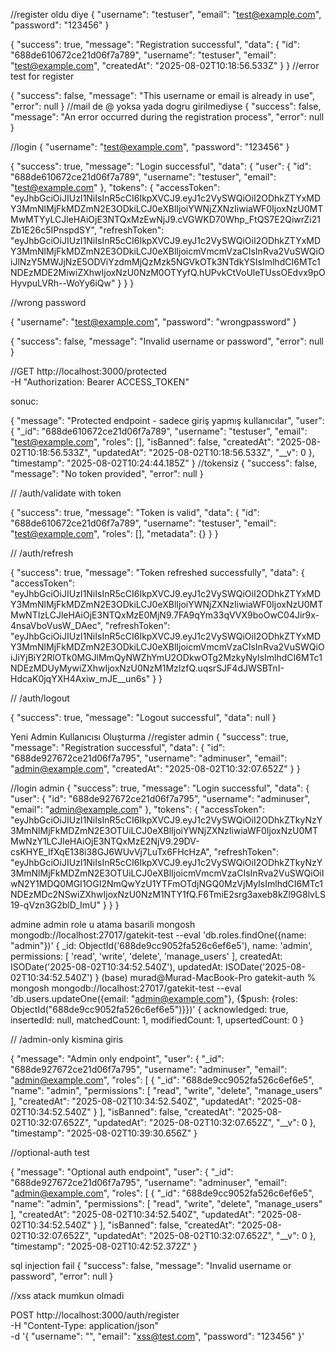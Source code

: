 //register oldu diye 
{
    "username": "testuser",
    "email": "test@example.com",
    "password": "123456"
}

{
  "success": true,
  "message": "Registration successful",
  "data": {
    "id": "688de610672ce21d06f7a789",
    "username": "testuser",
    "email": "test@example.com",
    "createdAt": "2025-08-02T10:18:56.533Z"
  }
}
//error test for register 

{
  "success": false,
  "message": "This username or email is already in use",
  "error": null
}
//mail de  @ yoksa yada dogru girilmediyse 
{
  "success": false,
  "message": "An error occurred during the registration process",
  "error": null
}


//login 
{
    "username": "test@example.com",
    "password": "123456"
  }

{
  "success": true,
  "message": "Login successful",
  "data": {
    "user": {
      "id": "688de610672ce21d06f7a789",
      "username": "testuser",
      "email": "test@example.com"
    },
    "tokens": {
      "accessToken": "eyJhbGciOiJIUzI1NiIsInR5cCI6IkpXVCJ9.eyJ1c2VySWQiOiI2ODhkZTYxMDY3MmNlMjFkMDZmN2E3ODkiLCJ0eXBlIjoiYWNjZXNzIiwiaWF0IjoxNzU0MTMwMTYyLCJleHAiOjE3NTQxMzEwNjJ9.cVGWKD70Whp_FtQS7E2QiwrZi21Zb1E26c5IPnspdSY",
      "refreshToken": "eyJhbGciOiJIUzI1NiIsInR5cCI6IkpXVCJ9.eyJ1c2VySWQiOiI2ODhkZTYxMDY3MmNlMjFkMDZmN2E3ODkiLCJ0eXBlIjoicmVmcmVzaCIsInRva2VuSWQiOiJlNzY5MWJjNzE5ODViYzdmMjQzMzk5NGVkOTk3NTdkYSIsImlhdCI6MTc1NDEzMDE2MiwiZXhwIjoxNzU0NzM0OTYyfQ.hUPvkCtVoUleTUssOEdvx9pOHyvpuLVRh--WoYy6iQw"
    }
  }
}

//wrong password

{
    "username": "test@example.com",
    "password": "wrongpassword"
  }

  {
  "success": false,
  "message": "Invalid username or password",
  "error": null
}


//GET http://localhost:3000/protected \
  -H "Authorization: Bearer ACCESS_TOKEN"

  sonuc:

{
  "message": "Protected endpoint - sadece giriş yapmış kullanıcılar",
  "user": {
    "_id": "688de610672ce21d06f7a789",
    "username": "testuser",
    "email": "test@example.com",
    "roles": [],
    "isBanned": false,
    "createdAt": "2025-08-02T10:18:56.533Z",
    "updatedAt": "2025-08-02T10:18:56.533Z",
    "__v": 0
  },
  "timestamp": "2025-08-02T10:24:44.185Z"
}
//tokensiz 
{
  "success": false,
  "message": "No token provided",
  "error": null
}



// /auth/validate
with token

{
  "success": true,
  "message": "Token is valid",
  "data": {
    "id": "688de610672ce21d06f7a789",
    "username": "testuser",
    "email": "test@example.com",
    "roles": [],
    "metadata": {}
  }
}



// /auth/refresh 

{
  "success": true,
  "message": "Token refreshed successfully",
  "data": {
    "accessToken": "eyJhbGciOiJIUzI1NiIsInR5cCI6IkpXVCJ9.eyJ1c2VySWQiOiI2ODhkZTYxMDY3MmNlMjFkMDZmN2E3ODkiLCJ0eXBlIjoiYWNjZXNzIiwiaWF0IjoxNzU0MTMwNTIzLCJleHAiOjE3NTQxMzE0MjN9.7FA9qYm33qVVX9boOwC04Jir9x-4nsaVboVusW_DAec",
    "refreshToken": "eyJhbGciOiJIUzI1NiIsInR5cCI6IkpXVCJ9.eyJ1c2VySWQiOiI2ODhkZTYxMDY3MmNlMjFkMDZmN2E3ODkiLCJ0eXBlIjoicmVmcmVzaCIsInRva2VuSWQiOiJiYjBiY2RlOTk0MGJlMmQyNWZhYmU2ODkwOTg2MzkyNyIsImlhdCI6MTc1NDEzMDUyMywiZXhwIjoxNzU0NzM1MzIzfQ.uqsrSJF4dJWSBTnI-HdcaK0jqYXH4Axiw_mJE__un6s"
  }
}

// /auth/logout 

{
  "success": true,
  "message": "Logout successful",
  "data": null
}

Yeni Admin Kullanıcısı Oluşturma
//register admin
{
  "success": true,
  "message": "Registration successful",
  "data": {
    "id": "688de927672ce21d06f7a795",
    "username": "adminuser",
    "email": "admin@example.com",
    "createdAt": "2025-08-02T10:32:07.652Z"
  }
}

//login admin
{
  "success": true,
  "message": "Login successful",
  "data": {
    "user": {
      "id": "688de927672ce21d06f7a795",
      "username": "adminuser",
      "email": "admin@example.com"
    },
    "tokens": {
      "accessToken": "eyJhbGciOiJIUzI1NiIsInR5cCI6IkpXVCJ9.eyJ1c2VySWQiOiI2ODhkZTkyNzY3MmNlMjFkMDZmN2E3OTUiLCJ0eXBlIjoiYWNjZXNzIiwiaWF0IjoxNzU0MTMwNzY1LCJleHAiOjE3NTQxMzE2NjV9.29DV-csKHYE_IfXqE138i38GJ6WUvVj7LuTx6FHcHzA",
      "refreshToken": "eyJhbGciOiJIUzI1NiIsInR5cCI6IkpXVCJ9.eyJ1c2VySWQiOiI2ODhkZTkyNzY3MmNlMjFkMDZmN2E3OTUiLCJ0eXBlIjoicmVmcmVzaCIsInRva2VuSWQiOiIwN2Y1MDQ0MGI1OGI2NmQwYzU1YTFmOTdjNGQ0MzVjMyIsImlhdCI6MTc1NDEzMDc2NSwiZXhwIjoxNzU0NzM1NTY1fQ.F6TmiE2srg3axeb8kZl9G8lvLS19-qVzn3G2blD_ImU"
    }
  }
}

admine admin role u atama basarili 
mongosh mongodb://localhost:27017/gatekit-test --eval 'db.roles.findOne({name: "admin"})'
{
  _id: ObjectId('688de9cc9052fa526c6ef6e5'),
  name: 'admin',
  permissions: [ 'read', 'write', 'delete', 'manage_users' ],
  createdAt: ISODate('2025-08-02T10:34:52.540Z'),
  updatedAt: ISODate('2025-08-02T10:34:52.540Z')
}
(base) murad@Murad-MacBook-Pro gatekit-auth % mongosh mongodb://localhost:27017/gatekit-test --eval 'db.users.updateOne({email:
  "admin@example.com"}, {$push: {roles: ObjectId("688de9cc9052fa526c6ef6e5")}})'
{
  acknowledged: true,
  insertedId: null,
  matchedCount: 1,
  modifiedCount: 1,
  upsertedCount: 0
}


// /admin-only kismina giris

{
  "message": "Admin only endpoint",
  "user": {
    "_id": "688de927672ce21d06f7a795",
    "username": "adminuser",
    "email": "admin@example.com",
    "roles": [
      {
        "_id": "688de9cc9052fa526c6ef6e5",
        "name": "admin",
        "permissions": [
          "read",
          "write",
          "delete",
          "manage_users"
        ],
        "createdAt": "2025-08-02T10:34:52.540Z",
        "updatedAt": "2025-08-02T10:34:52.540Z"
      }
    ],
    "isBanned": false,
    "createdAt": "2025-08-02T10:32:07.652Z",
    "updatedAt": "2025-08-02T10:32:07.652Z",
    "__v": 0
  },
  "timestamp": "2025-08-02T10:39:30.656Z"
}


//optional-auth test

{
  "message": "Optional auth endpoint",
  "user": {
    "_id": "688de927672ce21d06f7a795",
    "username": "adminuser",
    "email": "admin@example.com",
    "roles": [
      {
        "_id": "688de9cc9052fa526c6ef6e5",
        "name": "admin",
        "permissions": [
          "read",
          "write",
          "delete",
          "manage_users"
        ],
        "createdAt": "2025-08-02T10:34:52.540Z",
        "updatedAt": "2025-08-02T10:34:52.540Z"
      }
    ],
    "isBanned": false,
    "createdAt": "2025-08-02T10:32:07.652Z",
    "updatedAt": "2025-08-02T10:32:07.652Z",
    "__v": 0
  },
  "timestamp": "2025-08-02T10:42:52.372Z"
}

sql injection fail 
{
  "success": false,
  "message": "Invalid username or password",
  "error": null
}

//xss atack mumkun olmadi

POST http://localhost:3000/auth/register \
  -H "Content-Type: application/json" \
  -d '{
    "username": "<script>alert('xss')</script>",
    "email": "xss@test.com",
    "password": "123456"
  }'

